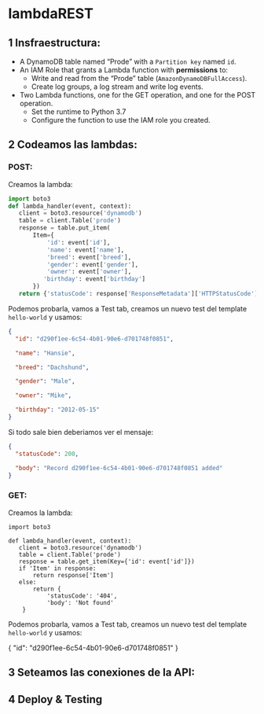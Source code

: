 # lambdaREST

## 1 Insfraestructura:

- A DynamoDB table named “Prode” with a `Partition key` named `id`.
- An IAM Role that grants a Lambda function with **permissions** to:
  - Write and read from the “Prode” table (`AmazonDynamoDBFullAccess`).
  - Create log groups, a log stream and write log events.
- Two Lambda functions, one for the GET operation, and one for the POST operation.
  - Set the runtime to Python 3.7
  - Configure the function to use the IAM role you created.
  
## 2 Codeamos las lambdas:

### POST:

Creamos la lambda:

```python
import boto3
def lambda_handler(event, context):
   client = boto3.resource('dynamodb')
   table = client.Table('prode')
   response = table.put_item(
       Item={
           'id': event['id'],
           'name': event['name'],
           'breed': event['breed'],
           'gender': event['gender'],
           'owner': event['owner'],
          'birthday': event['birthday']
       })
   return {'statusCode': response['ResponseMetadata']['HTTPStatusCode'], 'body': 'Record ' + event['id'] + ' added'}
```

Podemos probarla, vamos a  Test tab, creamos un nuevo test del template `hello-world` y usamos:

```json
{
  "id": "d290f1ee-6c54-4b01-90e6-d701748f0851",

  "name": "Hansie",

  "breed": "Dachshund",

  "gender": "Male",

  "owner": "Mike",

  "birthday": "2012-05-15"
}
```
Si todo sale  bien deberiamos ver el mensaje:

```json
{
  "statusCode": 200,

  "body": "Record d290f1ee-6c54-4b01-90e6-d701748f0851 added"
}
```
### GET:

Creamos la lambda:

```pyton
import boto3

def lambda_handler(event, context):
   client = boto3.resource('dynamodb')
   table = client.Table('prode')
   response = table.get_item(Key={'id': event['id']})
   if 'Item' in response:
       return response['Item']
   else:
       return {
           'statusCode': '404',
           'body': 'Not found'
    }
```
Podemos probarla, vamos a  Test tab, creamos un nuevo test del template `hello-world` y usamos:

{
  "id": "d290f1ee-6c54-4b01-90e6-d701748f0851"
}

## 3 Seteamos las conexiones de la API:

## 4 Deploy & Testing

  
